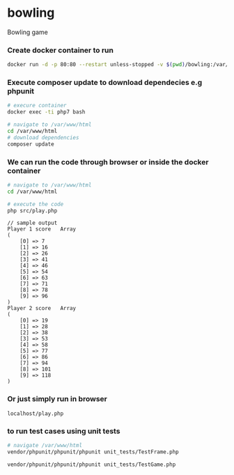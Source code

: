 # bowling
Bowling game

### Create docker container to run
```bash
docker run -d -p 80:80 --restart unless-stopped -v $(pwd)/bowling:/var/www/html --name php7 chialab/php:7.2-apache
```

### Execute composer update to download dependecies e.g phpunit
```bash
# execure container
docker exec -ti php7 bash

# navigate to /var/www/html
cd /var/www/html
# download dependencies
composer update
```

### We can run the code through browser or inside the docker container

```bash
# navigate to /var/www/html
cd /var/www/html 

# execute the code 
php src/play.php
```

```
// sample output
Player 1 score   Array
(
    [0] => 7
    [1] => 16
    [2] => 26
    [3] => 41
    [4] => 46
    [5] => 54
    [6] => 63
    [7] => 71
    [8] => 78
    [9] => 96
)
Player 2 score   Array
(
    [0] => 19
    [1] => 28
    [2] => 38
    [3] => 53
    [4] => 58
    [5] => 77
    [6] => 86
    [7] => 94
    [8] => 101
    [9] => 118
)
```
### Or just simply run in browser
```
localhost/play.php
```


### to run test cases using unit tests
```bash
# navigate /var/www/html
vendor/phpunit/phpunit/phpunit unit_tests/TestFrame.php

vendor/phpunit/phpunit/phpunit unit_tests/TestGame.php
```